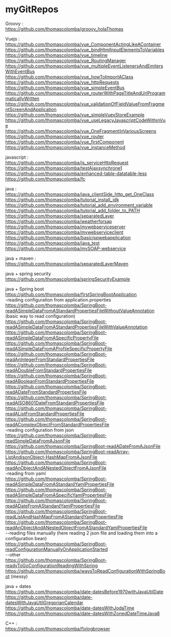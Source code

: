 # myGitRepos

Groovy : <br/>
https://github.com/thomascolomba/groovy_holaThomas

Vuejs : <br/>
https://github.com/thomascolomba/vue_ComponentActingLikeAContainer<br/>
https://github.com/thomascolomba/vue_bindHtmlInputElementsToVariables<br/>
https://github.com/thomascolomba/vue_timeline<br/>
https://github.com/thomascolomba/vue_RoutingManager<br/>
https://github.com/thomascolomba/vue_multipleEventListenersAndEmitersWithEventBus<br/>
https://github.com/thomascolomba/vue_howToImportAClass<br/>
https://github.com/thomascolomba/vue_httpRequests<br/>
https://github.com/thomascolomba/vue_simpleEventBus<br/>
https://github.com/thomascolomba/vue_routerWithPageTitleAndUrlProgrammaticallyWritten<br/>
https://github.com/thomascolomba/vue_validationOfFieldValueFromFragmentScreenAndApplication<br/>
https://github.com/thomascolomba/vue_simpleVuexStoreExample<br/>
https://github.com/thomascolomba/vue_useLegacyJavascriptCodeWithinVue<br/>
https://github.com/thomascolomba/vue_OneFragmentInVariousScreens<br/>
https://github.com/thomascolomba/vue_router<br/>
https://github.com/thomascolomba/vue_firstComponent<br/>
https://github.com/thomascolomba/vue_instanceMethod<br/>

javascript : <br/>
https://github.com/thomascolomba/js_serviceHttpRequest<br/>
https://github.com/thomascolomba/testAjaxsynchrone1<br/>
https://github.com/thomascolomba/enhanced-table-datatable-less<br/>
https://github.com/thomascolomba/fc<br/>

java :<br/>
https://github.com/thomascolomba/java_clientSide_http_get_OneClass<br/>
https://github.com/thomascolomba/tutorial_install_jdk<br/>
https://github.com/thomascolomba/tutorial_add_environment_variable<br/>
https://github.com/thomascolomba/tutorial_add_folder_to_PATH<br/>
https://github.com/thomascolomba/separatedLayer<br/>
https://github.com/thomascolomba/weatherforsap<br/>
https://github.com/thomascolomba/mywebserviceserver<br/>
https://github.com/thomascolomba/mywebserviceclient<br/>
https://github.com/thomascolomba/basicjspwebapplication<br/>
https://github.com/thomascolomba/java_test<br/>
https://github.com/thomascolomba/mySOAP-webservice<br/>

java + maven :<br/>
https://github.com/thomascolomba/separatedLayerMaven<br/>

java + spring security<br/>
https://github.com/thomascolomba/springSecurityExample<br/>

java + Spring boot<br/>
https://github.com/thomascolomba/firstSpringBootApplication<br/>
-reading configuration from application.properties<br/>
https://github.com/thomascolomba/SpringBoot-readASimpleDataFromAStandardPropertiesFileWithoutValueAnnotation (basic way to read configuration)<br/>
https://github.com/thomascolomba/SpringBoot-readASimpleDataFromAStandardPropertiesFileWithValueAnnotation<br/>
https://github.com/thomascolomba/SpringBoot-readASimpleDataFromASpecificPropertyFile<br/>
https://github.com/thomascolomba/SpringBoot-readASimpleDataFromAProfileSpecificPropertyFile<br/>
https://github.com/thomascolomba/SpringBoot-readAnIntegerFromStandardPropertiesFile<br/>
https://github.com/thomascolomba/SpringBoot-readADoubleFromStandardPropertiesFile<br/>
https://github.com/thomascolomba/SpringBoot-readABooleanFromStandardPropertiesFile<br/>
https://github.com/thomascolomba/SpringBoot-readADateFromStandardPropertiesFile<br/>
https://github.com/thomascolomba/SpringBoot-readAISO8601DateFromStandardPropertiesFile<br/>
https://github.com/thomascolomba/SpringBoot-readAListFromStandardPropertiesFile<br/>
https://github.com/thomascolomba/SpringBoot-readAComplexObjectFromStandardPropertiesFile<br/>
-reading configuration from json<br/>
https://github.com/thomascolomba/SpringBoot-readSimpleDataFromAJsonFile<br/>
https://github.com/thomascolomba/SpringBoot-readADateFromAJsonFile<br/>
https://github.com/thomascolomba/SpringBoot-readArray-ListAndjsonObject-HashMapFromAJsonFile<br/>
https://github.com/thomascolomba/SpringBoot-readAnObjectAndANestedObjectFromAJsonFile<br/>
-reading from yaml<br/>
https://github.com/thomascolomba/SpringBoot-readASimpleDataFromAStandardYamlPropertiesFile<br/>
https://github.com/thomascolomba/SpringBoot-readASimpleDataFromASpecificYamlPropertiesFile<br/>
https://github.com/thomascolomba/SpringBoot-readADateFromAStandardYamlPropertiesFile<br/>
https://github.com/thomascolomba/SpringBoot-readListAndHashMapFromAStandardYamlPropertiesFile<br/>
https://github.com/thomascolomba/SpringBoot-readAnObjectAndANestedObjectFromAStandardYamlPropertiesFile<br/>
--reading files manually (here reading 2 json file and loading them into a configuration bean)<br/>
https://github.com/thomascolomba/SpringBoot-readConfigurationManuallyOnApplicationStarted<br/>
--other<br/>
https://github.com/thomascolomba/SpringBoot-readyToGoConfigurationReadingWithSpring<br/>
https://github.com/thomascolomba/waysToReadConfigurationWithSpringBoot (messy)<br/>

java + dates<br/>
https://github.com/thomascolomba/date-datesBefore1970withJavaUtilDate<br/>
https://github.com/thomascolomba/date-datesWithJavaUtilGregorianCalendar<br/>
https://github.com/thomascolomba/date-datesWithJodaTime<br/>
https://github.com/thomascolomba/date-datesWithZonedDateTimeJava8<br/>

C++ : <br/>
https://github.com/thomascolomba/fixlogbrowser<br/>

